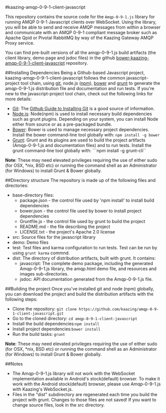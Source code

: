 #kaazing-amqp-0-9-1-client-javascript

This repository contains the source code for the ```Amqp-0-9-1.js``` library for running AMQP 0-9-1 Javascript clients over WebSocket. Using the library, you will be able to send and receive AMQP messages from within a browser and communicate with an AMQP 0-9-1 compliant message broker such as Apache Qpid or Pivotal RabbitMQ by way of the Kaazing Gateway AMQP Proxy service.

You can find pre-built versions of all the amqp-0-9-1.js build artifacts (the client library, demo page and jsdoc files) in the github [bower-kaazing-amqp-0-9-1-client-javascript](https://github.com/kaazing/bower-kaazing-amqp-0-9-1-client-javascript) repository.

##Installing Dependencies
Being a Github-based Javascript project, kaazing-amqp-0-9-1-client-javascript follows the common javascript-project tool chain, using [git](http://git-scm.com/), node.js ([npm](http://nodejs.org/)), [bower](http://bower.io/) and [grunt](http://gruntjs.com/) to generate the amqp-0-9-1.js distribution file and documentation and run tests. If you're new to the javascript-project tool chain, check out the following links for more details:

* [Git](http://git-scm.com/): The [Github Guide to Installing Git](https://help.github.com/articles/set-up-git) is a good source of information.
* [Node.js](http://nodejs.org/): Node(npm) is used to install necessary build dependencies such as grunt plugins. Depending on your system, you can install Node either from source or as a pre-packaged bundle.
* [Bower](http://bower.io/): Bower is used to manage necessary project dependencies. Install the bower command-line tool globally with:  ```npm install -g bower```
* [Grunt](http://gruntjs.com/): Grunt and its plugins are used to build the project artifacts (Amqp-0-9-1.js and documentation files) and to run tests. Install the grunt command-line tool globally with: ```npm install -g grunt-cli``

**Note**: These may need elevated privileges requiring the use of either sudo (for OSX, *nix, BSD etc) or running the command shell as an Administrator (for Windows) to install Grunt & Bower globally.

##Directory structure
The repository is made up of the following files and directories:

* base-directory files: 
    * package.json - the control file used by 'npm install' to install build dependencies
    * bower.json - the control file used by bower to install project dependencies
    * Gruntfile.js - the control file used by grunt to build the project
    * README.md - the file describing the project
    * LICENSE.txt - the project's Apache 2.0 license
* src: Source files for the javascript library
* demo: Demo files
* test: Test files and karma configuration to run tests. Test can be run by using ```grunt karma``` commnd.
* dist: The directory of distribution artifacts, built with grunt. It contains:
    * javascript: The complete demo package, including the generated Amqp-0-9-1.js library, the amqp.html demo file, and resources and images sub-directories.
    * jsdoc: API documentation generated from the Amqp-0-9-1.js file.

##Building the project
Once you've installed git and node (npm) globally, you can download the project and build the distribution artifacts with the following steps:

* Clone the repository: ```git clone https://github.com/kaazing/amqp-0-9-1-client-javascript.git```
* Go to the cloned directory: ```cd amqp-0-9-1-client-javascript```
* Install the build dependencies:```npm install ```
* Install project dependencies:```bower install```
* Run the build tasks: ```grunt```

**Note**: These may need elevated privileges requiring the use of either sudo (for OSX, *nix, BSD etc) or running the command shell as an Administrator (for Windows) to install Grunt & Bower globally.

##Notes
* The Amqp-0-9-1.js library will not work with the WebSocket implementation available in Android's stock(default) browser. To make it work with the Android stock(default) browser, please use Amqp-0-9-1.js with Kaazing's WebSocket.js.
* Files in the "dist" subdirectory are regenerated each time you build the project with grunt. Changes to those files are not saved! If you want to change source files, look in the src directory.
